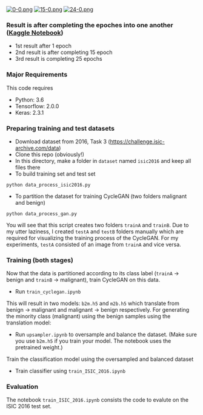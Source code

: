 

 
[![0-0.png](https://i.postimg.cc/bYxR91xf/0-0.png)](https://postimg.cc/4n3tJ72W) 
[![15-0.png](https://i.postimg.cc/qMgzvTMD/15-0.png)](https://postimg.cc/rKX8f745)
[![24-0.png](https://i.postimg.cc/RFzgvd7G/24-0.png)](https://postimg.cc/1gJGHpYN)

### Result is after completing the epoches into one another (<a href="https://www.kaggle.com/code/gazu468/cyclegan-implementation-with-imbalance-dataset/notebook">Kaggle Notebook</a>)
* 1st  result after 1 epoch
* 2nd result is after completing 15 epoch
* 3rd result is completing 25 epochs



### Major Requirements

This code requires

* Python: 3.6
* Tensorflow: 2.0.0
* Keras: 2.3.1

### Preparing training and test datasets

* Download dataset from 2016, Task 3 (https://challenge.isic-archive.com/data)
* Clone this repo (obviously!)
* In this directory, make a folder in `dataset` named `isic2016` and keep all files there
* To build training set and test set

```
python data_process_isic2016.py
```

* To partition the dataset for training CycleGAN (two folders malignant and benign)

```
python data_process_gan.py
``` 

You will see that this script creates two folders `trainA` and `trainB`. Due to my utter laziness, I created `testA` and `testB` folders manually which are required for visualizing the training process of the CycleGAN. For my experiments, `testA` consisted of an image from `trainA` and vice versa.

### Training (both stages)

Now that the data is partitioned according to its class label (`trainA` -> benign and `trainB` -> malignant), train CycleGAN on this data.

* Run `train_cyclegan.ipynb`

This will result in two models: `b2m.h5` and `m2b.h5` which translate from benign -> malignant and malignant -> benign respectively. For generating the minority class (malignant) using the benign samples using the translation model:

* Run `upsampler.ipynb` to oversample and balance the dataset. (Make sure you use `b2m.h5` if you train your model. The notebook uses the pretrained weight.)

Train the classification model using the oversampled and balanced dataset

* Train classifier using `train_ISIC_2016.ipynb` 

### Evaluation

The notebook `train_ISIC_2016.ipynb` consists the code to evalute on the ISIC 2016 test set.


